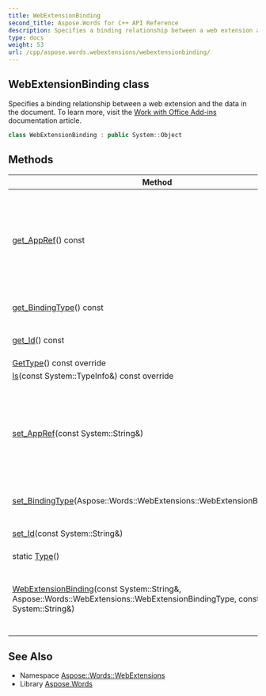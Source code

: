 ```yaml
---
title: WebExtensionBinding
second_title: Aspose.Words for C++ API Reference
description: Specifies a binding relationship between a web extension and the data in the document. To learn more, visit the  documentation article.
type: docs
weight: 53
url: /cpp/aspose.words.webextensions/webextensionbinding/
---
```

## WebExtensionBinding class


Specifies a binding relationship between a web extension and the data in the document. To learn more, visit the [Work with Office Add-ins](https://docs.aspose.com/words/cpp/work-with-office-add-ins/) documentation article.

```cpp
class WebExtensionBinding : public System::Object
```

## Methods

| Method | Description |
| --- | --- |
| [get_AppRef](./get_appref/)() const | Specifies the binding key used to map the binding entry in this list with the bound data in the document. |
| [get_BindingType](./get_bindingtype/)() const | Specifies the binding type. |
| [get_Id](./get_id/)() const | Specifies the binding identifier. |
| [GetType](./gettype/)() const override |  |
| [Is](./is/)(const System::TypeInfo\&) const override |  |
| [set_AppRef](./set_appref/)(const System::String\&) | Specifies the binding key used to map the binding entry in this list with the bound data in the document. |
| [set_BindingType](./set_bindingtype/)(Aspose::Words::WebExtensions::WebExtensionBindingType) | Specifies the binding type. |
| [set_Id](./set_id/)(const System::String\&) | Specifies the binding identifier. |
| static [Type](./type/)() |  |
| [WebExtensionBinding](./webextensionbinding/)(const System::String\&, Aspose::Words::WebExtensions::WebExtensionBindingType, const System::String\&) | Creates web extension binding with specified parameters. |
## See Also

* Namespace [Aspose::Words::WebExtensions](../)
* Library [Aspose.Words](../../)
